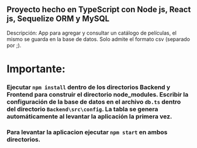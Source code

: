 ## Proyecto hecho en TypeScript con Node js, React js, Sequelize ORM y MySQL

Descripción: App para agregar y consultar un catálogo de películas, el mismo se guarda en la base de datos. Solo admite el formato csv (separado por ;).

# Importante:
### Ejecutar `npm install` dentro de los directorios Backend y Frontend para construir el directorio node_modules. Escribir la configuración de la base de datos en el archivo `db.ts` dentro del directorio `Backend\src\config`. La tabla se genera automáticamente al levantar la aplicación la primera vez.

### Para levantar la aplicacion ejecutar `npm start` en ambos directorios.
